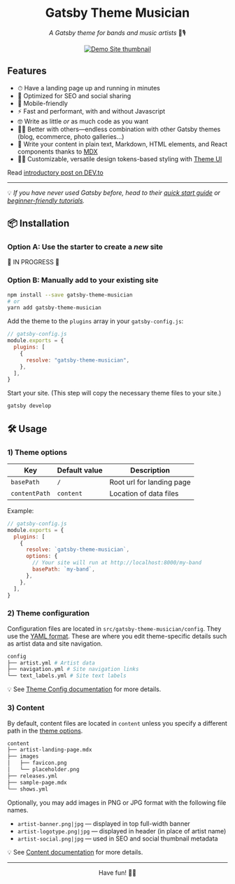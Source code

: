 <h1 align="center">
  Gatsby Theme Musician
</h1>

<p align="center">
	<em>A Gatsby theme for bands and music artists</em> 🎸🎙
</p>

<p align="center">
	<a href="https://gatsby-theme-musician.netlify.com" rel="external">
    <img src="https://raw.githubusercontent.com/ekafyi/gatsby-theme-musician/master/screenshot_with_bg.png" alt="Demo Site thumbnail">
  </a>
</p>

## Features

- ⏱ Have a landing page up and running in minutes
- 🔎 Optimized for SEO and social sharing
- 📱 Mobile-friendly
- ️⚡️ Fast and performant, with and without Javascript
- 🤓 Write as little _or_ as much code as you want
- 🙌🏽 Better with others—endless combination with other Gatsby themes (blog, ecommerce, photo galleries...)
- 📝 Write your content in plain text, Markdown, HTML elements, and React components thanks to [MDX](https://www.gatsbyjs.org/docs/mdx/)
- 💅🏽 Customizable, versatile design tokens-based styling with [Theme UI](https://theme-ui.com/)

Read [introductory post on DEV.to](https://dev.to/ekafyi/make-a-landing-page-for-your-band-in-30-minutes-with-gatsby-theme-musician-2227)

---

💡 _If you have never used Gatsby before, head to their [quick start guide](https://www.gatsbyjs.org/docs/quick-start/) or [beginner-friendly tutorials](https://www.gatsbyjs.org/tutorial/)._

## 📦 Installation

### Option A: Use the starter to create a _new_ site

🚧 IN PROGRESS 🚧

### Option B: Manually add to your existing site

```sh
npm install --save gatsby-theme-musician
# or
yarn add gatsby-theme-musician
```

Add the theme to the `plugins` array in your `gatsby-config.js`:

```javascript
// gatsby-config.js
module.exports = {
  plugins: [
    {
      resolve: "gatsby-theme-musician",
    },
  ],
}
```

Start your site. (This step will copy the necessary theme files to your site.)

```sh
gatsby develop
```

## 🛠 Usage

### 1) Theme options

| Key           | Default value | Description               |
| ------------- | ------------- | ------------------------- |
| `basePath`    | `/`           | Root url for landing page |
| `contentPath` | `content`     | Location of data files    |

Example:

```js
// gatsby-config.js
module.exports = {
  plugins: [
    {
      resolve: `gatsby-theme-musician`,
      options: {
        // Your site will run at http://localhost:8000/my-band
        basePath: `my-band`,
      },
    },
  ],
}
```

### 2) Theme configuration

Configuration files are located in `src/gatsby-theme-musician/config`. They use the [YAML format](https://yaml.org/start.html). These are where you edit theme-specific details such as artist data and site navigation.

```sh
config
├── artist.yml # Artist data
├── navigation.yml # Site navigation links
└── text_labels.yml # Site text labels
```

💡 See [Theme Config documentation](https://github.com/ekafyi/gatsby-theme-musician/blob/master/docs/usage.md#theme-configuration) for more details.

### 3) Content

By default, content files are located in `content` unless you specify a different path in the [theme options](#theme-options).

```sh
content
├── artist-landing-page.mdx
├── images
│   ├── favicon.png
│   └── placeholder.png
├── releases.yml
├── sample-page.mdx
└── shows.yml
```

Optionally, you may add images in PNG or JPG format with the following file names.

- `artist-banner.png|jpg` — displayed in top full-width banner
- `artist-logotype.png|jpg` — displayed in header (in place of artist name)
- `artist-social.png|jpg` — used in SEO and social thumbnail metadata

💡 See [Content documentation](https://github.com/ekafyi/gatsby-theme-musician/blob/master/docs/usage.md#content) for more details.

---

<p align="center">
	Have fun! 🤘🏽
</p>
